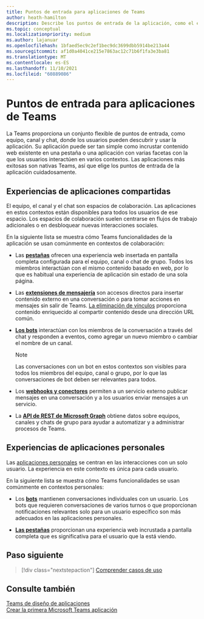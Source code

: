 ```yaml
---
title: Puntos de entrada para aplicaciones de Teams
author: heath-hamilton
description: Describe los puntos de entrada de la aplicación, como el equipo, el canal y el chat en la experiencia personal y compartida de la aplicación
ms.topic: conceptual
ms.localizationpriority: medium
ms.author: lajanuar
ms.openlocfilehash: 1bfaed5ec9c2ef1bec9dc3699dbb5914be213a44
ms.sourcegitcommit: af1d0a4041ce215e7863ac12c71b6f1fa3e3ba81
ms.translationtype: MT
ms.contentlocale: es-ES
ms.lasthandoff: 11/10/2021
ms.locfileid: "60889086"
---
```

# <a name="entry-points-for-teams-apps"></a>Puntos de entrada para aplicaciones de Teams

La Teams proporciona un conjunto flexible de puntos de entrada, como equipo, canal y chat, donde los usuarios pueden descubrir y usar la aplicación. Su aplicación puede ser tan simple como incrustar contenido web existente en una pestaña o una aplicación con varias facetas con la que los usuarios interactúen en varios contextos.
Las aplicaciones más exitosas son nativas Teams, así que elige los puntos de entrada de la aplicación cuidadosamente.

## <a name="shared-app-experiences"></a>Experiencias de aplicaciones compartidas

El equipo, el canal y el chat son espacios de colaboración. Las aplicaciones en estos contextos están disponibles para todos los usuarios de ese espacio. Los espacios de colaboración suelen centrarse en flujos de trabajo adicionales o en desbloquear nuevas interacciones sociales.

En la siguiente lista se muestra cómo Teams funcionalidades de la aplicación se usan comúnmente en contextos de colaboración:

* Las [**pestañas**](~/tabs/what-are-tabs.md) ofrecen una experiencia web insertada en pantalla completa configurada para el equipo, canal o chat de grupo. Todos los miembros interactúan con el mismo contenido basado en web, por lo que es habitual una experiencia de aplicación sin estado de una sola página.

* Las [**extensiones de mensajería**](~/messaging-extensions/what-are-messaging-extensions.md) son accesos directos para insertar contenido externo en una conversación o para tomar acciones en mensajes sin salir de Teams. [La eliminación de vínculos](~/messaging-extensions/how-to/link-unfurling.md) proporciona contenido enriquecido al compartir contenido desde una dirección URL común.

* [**Los bots**](~/bots/what-are-bots.md) interactúan con los miembros de la conversación a través del chat y responden a eventos, como agregar un nuevo miembro o cambiar el nombre de un canal. 
   > [!NOTE]
   > Las conversaciones con un bot en estos contextos son visibles para todos los miembros del equipo, canal o grupo, por lo que las conversaciones de bot deben ser relevantes para todos.

* Los [**webhooks y conectores**](~/webhooks-and-connectors/what-are-webhooks-and-connectors.md) permiten a un servicio externo publicar mensajes en una conversación y a los usuarios enviar mensajes a un servicio.

* La [**API de REST de Microsoft Graph**](/graph/teams-concept-overview) obtiene datos sobre equipos, canales y chats de grupo para ayudar a automatizar y a administrar procesos de Teams.

## <a name="personal-app-experiences"></a>Experiencias de aplicaciones personales

Las [aplicaciones personales](../concepts/design/personal-apps.md) se centran en las interacciones con un solo usuario. La experiencia en este contexto es única para cada usuario.

En la siguiente lista se muestra cómo Teams funcionalidades se usan comúnmente en contextos personales:

* Los [**bots**](~/bots/what-are-bots.md) mantienen conversaciones individuales con un usuario. Los bots que requieren conversaciones de varios turnos o que proporcionan notificaciones relevantes solo para un usuario específico son más adecuados en las aplicaciones personales.

* [**Las pestañas**](~/tabs/what-are-tabs.md) proporcionan una experiencia web incrustada a pantalla completa que es significativa para el usuario que la está viendo.

## <a name="next-step"></a>Paso siguiente

> [!div class="nextstepaction"]
> [Comprender casos de uso](../concepts/design/understand-use-cases.md)

## <a name="see-also"></a>Consulte también

[Teams de diseño de aplicaciones](../concepts/design/design-teams-app-overview.md) <br>
[Crear la primera Microsoft Teams aplicación](../build-your-first-app/build-first-app-overview.md)